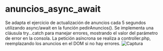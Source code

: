# anuncios_async_await
Se adapta el ejercicio de actualización de anuncios cada 5 segundos utilizando async/await en la función pedirAnuncios(). Se implementa una cláusula try...catch para manejar errores, mostrando el valor del parámetro de error en la consola. La petición asíncrona se realiza a controller.php, reemplazando los anuncios en el DOM si no hay errores.
![Captura](https://github.com/user-attachments/assets/76a65d76-c170-49c6-ae2b-ffd0ccd76f3c)
